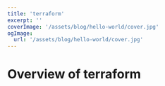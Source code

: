 ```yaml
---
title: 'terraform'
excerpt: ''
coverImage: '/assets/blog/hello-world/cover.jpg'
ogImage:
  url: '/assets/blog/hello-world/cover.jpg'
---
```



# Overview of terraform

